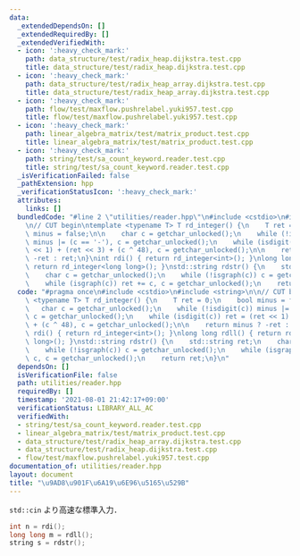 ```yaml
---
data:
  _extendedDependsOn: []
  _extendedRequiredBy: []
  _extendedVerifiedWith:
  - icon: ':heavy_check_mark:'
    path: data_structure/test/radix_heap.dijkstra.test.cpp
    title: data_structure/test/radix_heap.dijkstra.test.cpp
  - icon: ':heavy_check_mark:'
    path: data_structure/test/radix_heap_array.dijkstra.test.cpp
    title: data_structure/test/radix_heap_array.dijkstra.test.cpp
  - icon: ':heavy_check_mark:'
    path: flow/test/maxflow.pushrelabel.yuki957.test.cpp
    title: flow/test/maxflow.pushrelabel.yuki957.test.cpp
  - icon: ':heavy_check_mark:'
    path: linear_algebra_matrix/test/matrix_product.test.cpp
    title: linear_algebra_matrix/test/matrix_product.test.cpp
  - icon: ':heavy_check_mark:'
    path: string/test/sa_count_keyword.reader.test.cpp
    title: string/test/sa_count_keyword.reader.test.cpp
  _isVerificationFailed: false
  _pathExtension: hpp
  _verificationStatusIcon: ':heavy_check_mark:'
  attributes:
    links: []
  bundledCode: "#line 2 \"utilities/reader.hpp\"\n#include <cstdio>\n#include <string>\n\
    \n// CUT begin\ntemplate <typename T> T rd_integer() {\n    T ret = 0;\n    bool\
    \ minus = false;\n\n    char c = getchar_unlocked();\n    while (!isdigit(c))\
    \ minus |= (c == '-'), c = getchar_unlocked();\n    while (isdigit(c)) ret = (ret\
    \ << 1) + (ret << 3) + (c ^ 48), c = getchar_unlocked();\n\n    return minus ?\
    \ -ret : ret;\n}\nint rdi() { return rd_integer<int>(); }\nlong long rdll() {\
    \ return rd_integer<long long>(); }\nstd::string rdstr() {\n    std::string ret;\n\
    \    char c = getchar_unlocked();\n    while (!isgraph(c)) c = getchar_unlocked();\n\
    \    while (isgraph(c)) ret += c, c = getchar_unlocked();\n    return ret;\n}\n"
  code: "#pragma once\n#include <cstdio>\n#include <string>\n\n// CUT begin\ntemplate\
    \ <typename T> T rd_integer() {\n    T ret = 0;\n    bool minus = false;\n\n \
    \   char c = getchar_unlocked();\n    while (!isdigit(c)) minus |= (c == '-'),\
    \ c = getchar_unlocked();\n    while (isdigit(c)) ret = (ret << 1) + (ret << 3)\
    \ + (c ^ 48), c = getchar_unlocked();\n\n    return minus ? -ret : ret;\n}\nint\
    \ rdi() { return rd_integer<int>(); }\nlong long rdll() { return rd_integer<long\
    \ long>(); }\nstd::string rdstr() {\n    std::string ret;\n    char c = getchar_unlocked();\n\
    \    while (!isgraph(c)) c = getchar_unlocked();\n    while (isgraph(c)) ret +=\
    \ c, c = getchar_unlocked();\n    return ret;\n}\n"
  dependsOn: []
  isVerificationFile: false
  path: utilities/reader.hpp
  requiredBy: []
  timestamp: '2021-08-01 21:42:17+09:00'
  verificationStatus: LIBRARY_ALL_AC
  verifiedWith:
  - string/test/sa_count_keyword.reader.test.cpp
  - linear_algebra_matrix/test/matrix_product.test.cpp
  - data_structure/test/radix_heap_array.dijkstra.test.cpp
  - data_structure/test/radix_heap.dijkstra.test.cpp
  - flow/test/maxflow.pushrelabel.yuki957.test.cpp
documentation_of: utilities/reader.hpp
layout: document
title: "\u9AD8\u901F\u6A19\u6E96\u5165\u529B"
---
```


`std::cin` より高速な標準入力．

```cpp
int n = rdi();
long long m = rdll();
string s = rdstr();
```
